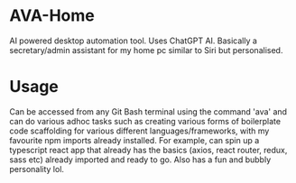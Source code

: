 # AVA-Home
AI powered desktop automation tool. Uses ChatGPT AI. Basically a secretary/admin assistant for my home pc similar to Siri but personalised. 

# Usage
Can be accessed from any Git Bash terminal using the command 'ava' and can do various adhoc tasks such as creating various forms of boilerplate code scaffolding for various different languages/frameworks, with my favourite npm imports already installed. For example, can spin up a typescript react app that already has the basics (axios, react router, redux, sass etc) already imported and ready to go. Also has a fun and bubbly personality lol.
